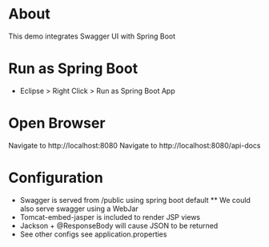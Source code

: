 # About
This demo integrates Swagger UI with Spring Boot


# Run as Spring Boot
* Eclipse > Right Click > Run as Spring Boot App


# Open Browser
Navigate to http://localhost:8080 
Navigate to http://localhost:8080/api-docs 


# Configuration
* Swagger is served from /public using spring boot default
** We could also serve swagger using a WebJar
* Tomcat-embed-jasper is included to render JSP views
* Jackson + @ResponseBody will cause JSON to be returned
* See other configs see application.properties 
